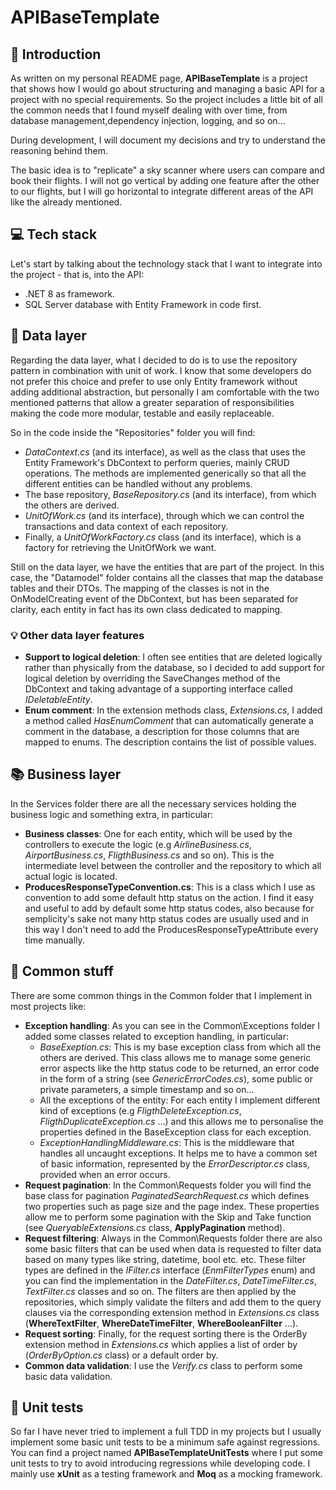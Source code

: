 # APIBaseTemplate
## :book: Introduction
As written on my personal README page, **APIBaseTemplate** is a project that shows how I would go about structuring and managing a basic API for a project with no special requirements. So the project includes a little bit of all the common needs that I found myself dealing with over time, from database management,dependency injection, logging, and so on...

During development, I will document my decisions and try to understand the reasoning behind them.

The basic idea is to "replicate" a sky scanner where users can compare and book their flights. I will not go vertical by adding one feature after the other to our flights, but I will go horizontal to integrate different areas of the API like the already mentioned.

## :computer: Tech stack
Let's start by talking about the technology stack that I want to integrate into the project - that is, into the API:
- .NET 8 as framework.
- SQL Server database with Entity Framework in code first.

## :notebook_with_decorative_cover: Data layer
Regarding the data layer, what I decided to do is to use the repository pattern in combination with unit of work. I know that some developers do not prefer this choice and prefer to use only Entity framework without adding additional abstraction, but personally I am comfortable with the two mentioned patterns that allow a greater separation of responsibilities making the code more modular, testable and easily replaceable.

So in the code inside the "Repositories" folder you will find:
- *DataContext.cs* (and its interface), as well as the class that uses the Entity Framework's DbContext to perform queries, mainly CRUD operations. The methods are implemented generically so that all the different entities can be handled without any problems.
- The base repository, *BaseRepository.cs* (and its interface), from which the others are derived.
- *UnitOfWork.cs* (and its interface), through which we can control the transactions and data context of each repository.
- Finally, a *UnitOfWorkFactory.cs* class (and its interface), which is a factory for retrieving the UnitOfWork we want.

Still on the data layer, we have the entities that are part of the project. In this case, the "Datamodel" folder contains all the classes that map the database tables and their DTOs. The mapping of the classes is not in the OnModelCreating event of the DbContext, but has been separated for clarity, each entity in fact has its own class dedicated to mapping.

### :bulb: Other data layer features
- **Support to logical deletion**: I often see entities that are deleted logically rather than physically from the database, so I decided to add support for logical deletion by overriding the SaveChanges method of the DbContext and taking advantage of a supporting interface called *IDeletableEntity*.
- **Enum comment**: In the extension methods class, *Extensions.cs*, I added a method called *HasEnumComment* that can automatically generate a comment in the database, a description for those columns that are mapped to enums. The description contains the list of possible values.

## :books: Business layer
In the Services folder there are all the necessary services holding the business logic and something extra, in particular:
- **Business classes**: One for each entity, which will be used by the controllers to execute the logic (e.g *AirlineBusiness.cs*, *AirportBusiness.cs*, *FligthBusiness.cs* and so on). This is the intermediate level between the controller and the repository to which all actual logic is located.
- **ProducesResponseTypeConvention.cs**: This is a class which I use as convention to add some default http status on the action. I find it easy and useful to add by default some http status codes, also because for semplicity's sake not many http status codes are usually used and in this way I don't need to add the ProducesResponseTypeAttribute every time manually.

## :ghost: Common stuff
There are some common things in the Common folder that I implement in most projects like:
- **Exception handling**: As you can see in the Common\Exceptions folder I added some classes related to exception handling, in particular:
  - *BaseExeption.cs*: This is my base exception class from which all the others are derived. This class allows me to manage some generic error aspects like the http status code to be returned, an error code in the form of a string (see *GenericErrorCodes.cs*), some public or private parameters, a simple timestamp and so on...
  - All the exceptions of the entity: For each entity I implement different kind of exceptions (e.g *FligthDeleteException.cs*, *FligthDuplicateException.cs* ...) and this allows me to personalise the properties defined in the BaseException class for each exception.
  - *ExceptionHandlingMiddleware.cs*: This is the middleware that handles all uncaught exceptions. It helps me to have a common set of basic information, represented by the *ErrorDescriptor.cs* class, provided when an error occurs.
- **Request pagination**: In the Common\Requests folder you will find the base class for pagination *PaginatedSearchRequest.cs* which defines two properties such as page size and the page index. These properties allow me to perform some pagination with the Skip and Take function (see *QueryableExtensions.cs* class, **ApplyPagination** method).
- **Request filtering**: Always in the Common\Requests folder there are also some basic filters that can be used when data is requested to filter data based on many types like string, datetime, bool etc. etc. These filter types are defined in the *IFilter.cs* interface (*EnmFilterTypes* enum) and you can find the implementation in the *DateFilter.cs*, *DateTimeFilter.cs*, *TextFilter.cs* classes and so on. The filters are then applied by the repositories, which simply validate the filters and add them to the query clauses via the corresponding extension method in *Extensions.cs* class (**WhereTextFilter**, **WhereDateTimeFilter**, **WhereBooleanFilter** ...).
- **Request sorting**: Finally, for the request sorting there is the OrderBy extension method in *Extensions.cs* which applies a list of order by (*OrderByOption.cs* class) or a default order by.
- **Common data validation**: I use the *Verify.cs* class to perform some basic data validation.

## :rocket: Unit tests
So far I have never tried to implement a full TDD in my projects but I usually implement some basic unit tests to be a minimum safe against regressions. You can find a project named **APIBaseTemplateUnitTests** where I put some unit tests to try to avoid introducing regressions while developing code. I mainly use **xUnit** as a testing framework and **Moq** as a mocking framework.
